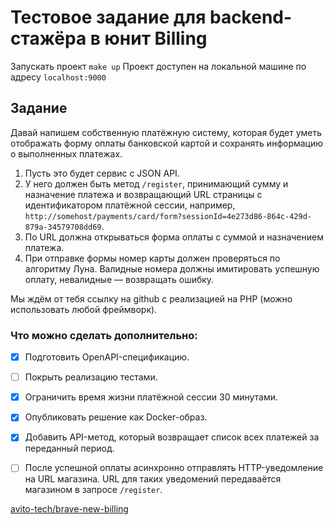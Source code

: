 # Тестовое задание для backend-стажёра в юнит Billing

Запускать проект `make up`
Проект доступен на локальной машине по адресу `localhost:9000`

## Задание
Давай напишем собственную платёжную систему, которая будет уметь отображать форму оплаты банковской картой и сохранять информацию о выполненных платежах.

1. Пусть это будет сервис с JSON API.
2. У него должен быть метод `/register`, принимающий сумму и назначение платежа и возвращающий URL страницы с идентификатором платёжной сессии, например, `http://somehost/payments/card/form?sessionId=4e273d86-864c-429d-879a-34579708dd69`.
3. По URL должна открываться форма оплаты с суммой и назначением платежа.
4. При отправке формы номер карты должен проверяться по алгоритму Луна. Валидные номера должны имитировать успешную оплату, невалидные — возвращать ошибку.

Мы ждём от тебя ссылку на github с реализацией на PHP (можно использовать любой фреймворк).

### Что можно сделать дополнительно:

- [x] Подготовить OpenAPI-спецификацию.
- [ ] Покрыть реализацию тестами.
- [x] Ограничить время жизни платёжной сессии 30 минутами.
- [x] Опубликовать решение как Docker-образ.
- [x] Добавить API-метод, который возвращает список всех платежей за переданный период.
- [ ] После успешной оплаты асинхронно отправлять HTTP-уведомление на URL магазина. URL для таких уведомений передаваётся магазином в запросе `/register`.


[avito-tech/brave-new-billing](https://github.com/avito-tech/brave-new-billing/blob/master/README.md)